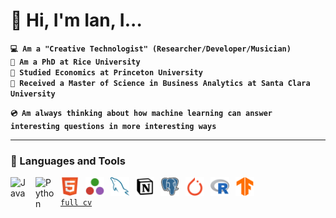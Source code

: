 # 🦊 Hi, I'm Ian, I...

**`💻 Am a "Creative Technologist" (Researcher/Developer/Musician)`** <br />
**`🦉 Am a PhD at Rice University`** <br />
**`🐯 Studied Economics at Princeton University`** <br />
**`🐴 Received a Master of Science in Business Analytics at Santa Clara University`** <br />

**`💿 Am always thinking about how machine learning can answer interesting questions in more interesting ways`** <br />

---

### 🧰 Languages and Tools

<img align="left" alt="Java" width="30px" style="padding-right:10px;" src="https://cdn.jsdelivr.net/gh/devicons/devicon/icons/java/java-original.svg"/>
<img align="left" alt="Python" width="30px" style="padding-right:10px;" src="https://cdn.jsdelivr.net/gh/devicons/devicon/icons/python/python-plain.svg" />
<img align="left" alt="HTML5" width="30px" style="padding-right:10px;" src="https://github.com/devicons/devicon/blob/v2.16.0/icons/html5/html5-original.svg?raw=true" />
<img align="left" alt="Julia" width="30px" style="padding-right:10px;" src="https://github.com/devicons/devicon/blob/v2.16.0/icons/julia/julia-original.svg?raw=true" />
<img align="left" alt="MySQL" width="30px" style="padding-right:10px;" src="https://github.com/devicons/devicon/blob/v2.16.0/icons/mysql/mysql-original.svg?raw=true" />
<img align="left" alt="Notion" width="30px" style="padding-right:10px;" src="https://github.com/devicons/devicon/blob/v2.16.0/icons/notion/notion-original.svg?raw=true" />
<img align="left" alt="Postgres" width="30px" style="padding-right:10px;" src="https://github.com/devicons/devicon/blob/v2.16.0/icons/postgresql/postgresql-original.svg?raw=true" />
<img align="left" alt="Pytorch" width="30px" style="padding-right:10px;" src="https://github.com/devicons/devicon/blob/v2.16.0/icons/pytorch/pytorch-original.svg?raw=true" />
<img align="left" alt="R" width="30px" style="padding-right:10px;" src="https://github.com/devicons/devicon/blob/v2.16.0/icons/r/r-original.svg?raw=true" />
<img align="left" alt="Tensorflow" width="30px" style="padding-right:10px;" src="https://github.com/devicons/devicon/blob/v2.16.0/icons/tensorflow/tensorflow-original.svg?raw=true" />


<br />

 <a href="https://ianminkim.github.io/ianminkim/Ian Kim Resume.pdf" target="_blank">`full cv`</a>
